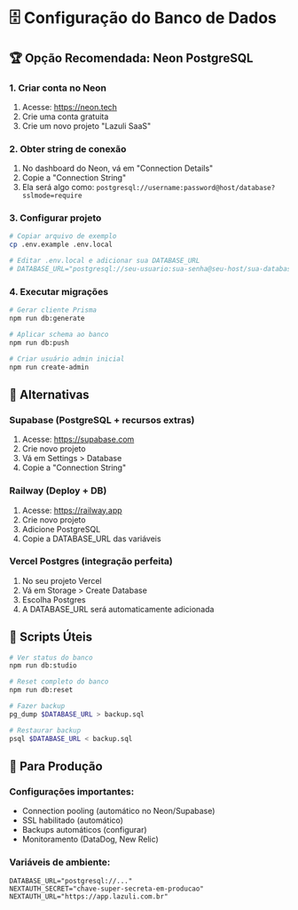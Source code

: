 # 🗄️ Configuração do Banco de Dados

## 🏆 Opção Recomendada: Neon PostgreSQL

### 1. Criar conta no Neon
1. Acesse: https://neon.tech
2. Crie uma conta gratuita
3. Crie um novo projeto "Lazuli SaaS"

### 2. Obter string de conexão
1. No dashboard do Neon, vá em "Connection Details"
2. Copie a "Connection String"
3. Ela será algo como: `postgresql://username:password@host/database?sslmode=require`

### 3. Configurar projeto
```bash
# Copiar arquivo de exemplo
cp .env.example .env.local

# Editar .env.local e adicionar sua DATABASE_URL
# DATABASE_URL="postgresql://seu-usuario:sua-senha@seu-host/sua-database?sslmode=require"
```

### 4. Executar migrações
```bash
# Gerar cliente Prisma
npm run db:generate

# Aplicar schema ao banco
npm run db:push

# Criar usuário admin inicial
npm run create-admin
```

## 🥈 Alternativas

### Supabase (PostgreSQL + recursos extras)
1. Acesse: https://supabase.com
2. Crie novo projeto
3. Vá em Settings > Database
4. Copie a "Connection String"

### Railway (Deploy + DB)
1. Acesse: https://railway.app
2. Crie novo projeto
3. Adicione PostgreSQL
4. Copie a DATABASE_URL das variáveis

### Vercel Postgres (integração perfeita)
1. No seu projeto Vercel
2. Vá em Storage > Create Database
3. Escolha Postgres
4. A DATABASE_URL será automaticamente adicionada

## 🔧 Scripts Úteis

```bash
# Ver status do banco
npm run db:studio

# Reset completo do banco
npm run db:reset

# Fazer backup
pg_dump $DATABASE_URL > backup.sql

# Restaurar backup
psql $DATABASE_URL < backup.sql
```

## 🚀 Para Produção

### Configurações importantes:
- Connection pooling (automático no Neon/Supabase)
- SSL habilitado (automático)
- Backups automáticos (configurar)
- Monitoramento (DataDog, New Relic)

### Variáveis de ambiente:
```env
DATABASE_URL="postgresql://..."
NEXTAUTH_SECRET="chave-super-secreta-em-producao"
NEXTAUTH_URL="https://app.lazuli.com.br"
```
